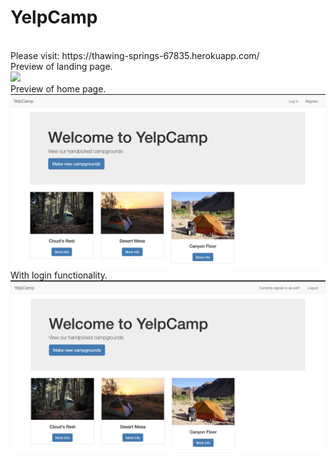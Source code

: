 # YelpCamp
<br/>
Please visit: https://thawing-springs-67835.herokuapp.com/
<br/>
Preview of landing page. 
<br/><img src="https://github.com/Anson-To/YelpCamp/blob/master/%E8%9E%A2%E5%B9%95%E6%88%AA%E5%9C%96%202020-03-04%2000.55.32.png" >
<br/>
Preview of home page. 
<br/><img src="https://github.com/Anson-To/YelpCamp/blob/master/%E8%9E%A2%E5%B9%95%E6%88%AA%E5%9C%96%202020-03-04%2001.01.17.png" >
<br/>
With login functionality. 
<br/><img src="https://github.com/Anson-To/YelpCamp/blob/master/%E8%9E%A2%E5%B9%95%E6%88%AA%E5%9C%96%202020-03-04%2001.02.11.png" >

